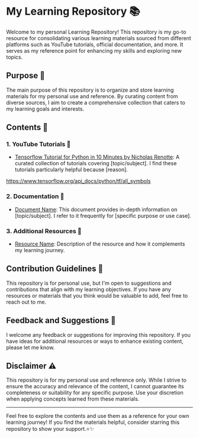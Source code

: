 # My Learning Repository 📚

Welcome to my personal Learning Repository! This repository is my go-to resource for consolidating various learning materials sourced from different platforms such as YouTube tutorials, official documentation, and more. It serves as my reference point for enhancing my skills and exploring new topics.

## Purpose 🎯

The main purpose of this repository is to organize and store learning materials for my personal use and reference. By curating content from diverse sources, I aim to create a comprehensive collection that caters to my learning goals and interests.

## Contents 📝

### 1. YouTube Tutorials 🎥
- [Tensorflow Tutorial for Python in 10 Minutes by Nicholas Renotte](https://www.youtube.com/watch?v=6_2hzRopPbQ): A curated collection of tutorials covering [topic/subject]. I find these tutorials particularly helpful because [reason].

https://www.tensorflow.org/api_docs/python/tf/all_symbols

### 2. Documentation 📄
- [Document Name](documentation_link): This document provides in-depth information on [topic/subject]. I refer to it frequently for [specific purpose or use case].

### 3. Additional Resources 🌟
- [Resource Name](resource_link): Description of the resource and how it complements my learning journey.

## Contribution Guidelines 🤝

This repository is for personal use, but I'm open to suggestions and contributions that align with my learning objectives. If you have any resources or materials that you think would be valuable to add, feel free to reach out to me.

## Feedback and Suggestions 📣

I welcome any feedback or suggestions for improving this repository. If you have ideas for additional resources or ways to enhance existing content, please let me know.

## Disclaimer ⚠️

This repository is for my personal use and reference only. While I strive to ensure the accuracy and relevance of the content, I cannot guarantee its completeness or suitability for any specific purpose. Use your discretion when applying concepts learned from these materials.

---

Feel free to explore the contents and use them as a reference for your own learning journey! If you find the materials helpful, consider starring this repository to show your support.⭐✨
